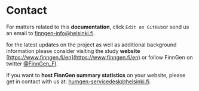# Contact

For matters related to this **documentation**, click `Edit on GitHub`or send us an email to finngen-info@helsinki.fi.

for the latest updates on the project as well as additional background information please consider visiting the study **website** [https://www.finngen.fi/en](https://www.finngen.fi/en) or follow FinnGen on twitter [@FinnGen\_FI](https://twitter.com/finngen_fi?lang=en).

If you want to **host FinnGen summary statistics** on your website, please get in contact with us at: humgen-servicedesk@helsinki.fi.

